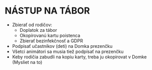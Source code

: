 # NÁSTUP NA TÁBOR

- Zbierať od rodičov:
  - Doplatok za tábor
  - Okopírovanú kartu poistenca
  - Zbierať bezinfekčnosť a GDPR
- Podpisať učastníkov (deti) na Domka prezenčku
- Všetci animátori sa musia tiež podpísať na prezenčku
- Keby rodičia zabudli na kopiu karty, treba ju okopirovat v Domke (Mysliet na to)
